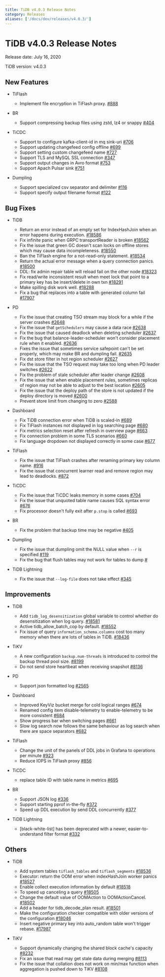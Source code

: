 ```yaml
---
title: TiDB v4.0.3 Release Notes
category: Releases
aliases: ['/docs/dev/releases/v4.0.3/']
---
```


# TiDB v4.0.3 Release Notes

Release date: July 16, 2020

TiDB version: v4.0.3

## New Features

+ TiFlash

    - Implement file encryption in TiFlash proxy. [#888](https://github.com/pingcap/tics/pull/888)

+ BR

    - Support compressing backup files using zstd, lz4 or snappy [#404](https://github.com/pingcap/br/pull/404)

+ TiCDC

    - Support to configure kafka-client-id in mq sink-uri [#706](https://github.com/pingcap/ticdc/pull/706)
    - Support updating changefeed config offline [#699](https://github.com/pingcap/ticdc/pull/699)
    - Support setting custom changefeed name [#727](https://github.com/pingcap/ticdc/pull/727)
    - Support TLS and MySQL SSL connection [#347](https://github.com/pingcap/ticdc/pull/347)
    - Support output changes in Avro format [#753](https://github.com/pingcap/ticdc/pull/753)
    - Support Apach Pulsar sink [#751](https://github.com/pingcap/ticdc/pull/751)

+ Dumpling

    - Support specialized csv separator and delimiter [#116](https://github.com/pingcap/dumpling/pull/116)
    - Support specify output filename format [#122](https://github.com/pingcap/dumpling/pull/122)

## Bug Fixes

+ TiDB

    - Return an error instead of an empty set for IndexHashJoin when an error happens during execution. [#18586](https://github.com/pingcap/tidb/pull/18586)
    - Fix infinite panic when GRPC transportReader is broken [#18562](https://github.com/pingcap/tidb/pull/18562)
    - Fix the issue that green GC doesn't scan locks on offline stores which may cause data incompleteness. [#18550](https://github.com/pingcap/tidb/pull/18550)
    - Ban the TiFlash engine for a not-read-only statement. [#18534](https://github.com/pingcap/tidb/pull/18534)
    - Return the actual error message when a query connection panics. [#18500](https://github.com/pingcap/tidb/pull/18500)
    - DDL: fix admin repair table will reload fail on the other node [#18323](https://github.com/pingcap/tidb/pull/18323)
    - Fix read/write inconsistent result when meet lock that point to a primary key has be insert/delete in own txn [#18291](https://github.com/pingcap/tidb/pull/18291)
    - Make spilling disk work well. [#18288](https://github.com/pingcap/tidb/pull/18288)
    - Fix a bug that replaces into a table with generated column fail [#17907](https://github.com/pingcap/tidb/pull/17907)

+ PD

    - Fix the issue that creating TSO stream may block for a while if the server crashes [#2648](https://github.com/pingcap/pd/pull/2648)
    - Fix the issue that `getSchedulers` may cause a data race [#2638](https://github.com/pingcap/pd/pull/2638)
    - Fix the issue that caused deadlock when deleting scheduler [#2637](https://github.com/pingcap/pd/pull/2637)
    - Fix the bug that balance-leader-scheduler won't consider placement rule when it enabled. [#2636](https://github.com/pingcap/pd/pull/2636)
    - Fixes the issue that sometimes service safepoint can't be set properly, which may make BR and dumpling fail. [#2635](https://github.com/pingcap/pd/pull/2635)
    - Fix dst store filter in hot region scheduler [#2627](https://github.com/pingcap/pd/pull/2627)
    - Fix the issue that the TSO request may take too long when PD leader switches [#2622](https://github.com/pingcap/pd/pull/2622)
    - Fix the problem of stale scheduler after leader change [#2608](https://github.com/pingcap/pd/pull/2608)
    - Fix the issue that when enable placement rules, sometimes replicas of region may not be able to adjust to the best location [#2605](https://github.com/pingcap/pd/pull/2605)
    - Fix the issue that the deploy path of the store is not updated if the deploy directory is moved [#2600](https://github.com/pingcap/pd/pull/2600)
    - Prevent store limit from changing to zero [#2588](https://github.com/pingcap/pd/pull/2588)
+ Dashboard
    - Fix TiDB connection error when TiDB is scaled-in [#689](https://github.com/pingcap-incubator/tidb-dashboard/pull/689)
    - Fix TiFlash instances not displayed in log searching page [#680](https://github.com/pingcap-incubator/tidb-dashboard/pull/680)
    - Fix metrics selection reset after refresh in overview page [#663](https://github.com/pingcap-incubator/tidb-dashboard/pull/663)
    - Fix connection problem in some TLS scenarios [#660](https://github.com/pingcap-incubator/tidb-dashboard/pull/660)
    - Fix language dropdown not displayed correctly in some case [#677](https://github.com/pingcap-incubator/tidb-dashboard/pull/677)

+ TiFlash

    - Fix the issue that TiFlash crashes after renaming primary key column name. [#916](https://github.com/pingcap/tics/pull/916)
    - Fix the issue that concurrent learner read and remove region may lead to deadlocks. [#872](https://github.com/pingcap/tics/pull/872)


+ TiCDC

    - Fix the issue that TiCDC leaks memory in some cases [#704](https://github.com/pingcap/ticdc/pull/704)
    - Fix the issue that unquoted table name causes SQL syntax error [#676](https://github.com/pingcap/ticdc/pull/676)
    - Fix processor doesn't fully exit after `p.stop` is called [#693](https://github.com/pingcap/ticdc/pull/693)

+ BR

    - Fix the problem that backup time may be negative [#405](https://github.com/pingcap/br/pull/405)

+ Dumpling

    - Fix the issue that dumpling omit the NULL value when `--r` is specified [#119](https://github.com/pingcap/dumpling/pull/119)
    - Fix the bug that flush tables may not work for tables to dump [#](https://github.com/pingcap/dumpling/pull/117)

+ TiDB Lightning

    - Fix the issue that `--log-file` does not take effect [#345](https://github.com/pingcap/tidb-lightning/pull/345)

## Improvements

+ TiDB

    - Add `tidb_log_desensitization` global variable to control whether do desensitization when log query. [#18581](https://github.com/pingcap/tidb/pull/18581)
    - Active tidb_allow_batch_cop by default. [#18552](https://github.com/pingcap/tidb/pull/18552)
    - Fix issue of query `information_schema.columns` cost too many memory when there are lots of tables in TiDB. [#18436](https://github.com/pingcap/tidb/pull/18436)

+ TiKV

    - A new configuration `backup.num-threads` is introduced to control the backup thread pool size. [#8199](https://github.com/tikv/tikv/pull/8199)
    - Do not send store heartbeat when receiving snapshot [#8136](https://github.com/tikv/tikv/pull/8136)

+ PD

    - Support json formatted log [#2565](https://github.com/pingcap/pd/pull/2565)
+ Dashboard
    - Improved KeyViz bucket merge for cold logical ranges [#674](https://github.com/pingcap-incubator/tidb-dashboard/pull/674)
    - Renamed config item disable-telemetry to enable-telemetry to be more consistent [#684](https://github.com/pingcap-incubator/tidb-dashboard/pull/684)
    - Show progress bar when switching pages [#661](https://github.com/pingcap-incubator/tidb-dashboard/pull/661)
    - Slow log search now follows the same behaviour as log search when there are space separators [#682](https://github.com/pingcap-incubator/tidb-dashboard/pull/682)

+ TiFlash

    - Change the unit of the panels of DDL jobs in Grafana to operations per minute [#923](https://github.com/pingcap/tics/pull/923)
    - Reduce IOPS in TiFlash proxy [#856](https://github.com/pingcap/tics/pull/856)

+ TiCDC

    - replace table ID with table name in metrics [#695](https://github.com/pingcap/ticdc/pull/695)

+ BR

    - Support JSON log [#336](https://github.com/pingcap/br/issues/336)
    - Support starting pprof in-the-fly [#372](https://github.com/pingcap/br/pull/372)
    - Speed up DDL execution by send DDL concurrently [#377](https://github.com/pingcap/br/pull/377)

+ TiDB Lightning

    - [black-white-list] has been deprecated with a newer, easier-to-understand filter format [#332](https://github.com/pingcap/tidb-lightning/pull/332)

## Others

+ TiDB

    - Add system tables `tiflash_tables` and `tiflash_segments` [#18536](https://github.com/pingcap/tidb/pull/18536)
    - Executor: return the OOM error when indexHashJoin worker panics [#18527](https://github.com/pingcap/tidb/pull/18527)
    - Enable collect execution information by default [#18518](https://github.com/pingcap/tidb/pull/18518)
    - To speed up canceling a query [#18505](https://github.com/pingcap/tidb/pull/18505)
    - Change the default value of OOMAction to OOMActionCancel. [#18502](https://github.com/pingcap/tidb/pull/18502)
    - Add a header for tidb_decode_plan result. [#18501](https://github.com/pingcap/tidb/pull/18501)
    - Make the configuration checker compatible with older versions of the configuration [#18046](https://github.com/pingcap/tidb/pull/18046)
    - Insert negative primary key into auto_random table won't trigger rebase. [#17987](https://github.com/pingcap/tidb/pull/17987)

+ TiKV

    - Support dynamically changing the shared block cache's capacity [#8232](https://github.com/tikv/tikv/pull/8232)
    - Fix an issue that read may get stale data during merging [#8113](https://github.com/tikv/tikv/pull/8113)
    - Fix the issue that collation does not work on min/max function when aggregation is pushed down to TiKV [#8108](https://github.com/tikv/tikv/pull/8108)
